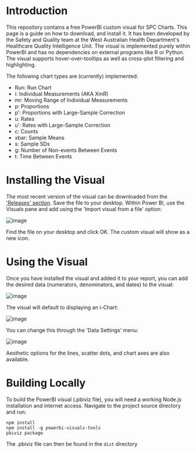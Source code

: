 # Introduction 
This repository contains a free PowerBI custom visual for SPC Charts. This page is a guide on how to download, and install it.  It has been developed by the Safety and Quality team at the West Australian Health Department's Healthcare Quality Intelligence Unit.  The visual is implemented purely within PowerBI and has no dependencies on external programs like R or Python. The visual supports hover-over-tooltips as well as cross-plot filtering and highlighting.

The following chart types are (currently) implemented:

  - Run: Run Chart
  - i: Individual Measurements (AKA XmR)
  - mr: Moving Range of Individual Measurements
  - p: Proportions
  - p': Proportions with Large-Sample Correction
  - u: Rates
  - u': Rates with Large-Sample Correction
  - c: Counts
  - xbar: Sample Means
  - s: Sample SDs
  - g: Number of Non-events Between Events
  - t: Time Between Events

# Installing the Visual

The most recent version of the visual can be downloaded from the ['Releases' section](https://github.com/AUS-DOH-Safety-and-Quality/PowerBI-SPC/releases/tag/latest).  Save the file to your desktop.   Within Power BI, use the Visuals pane and add using the 'Import visual from a file' option:

![image](https://user-images.githubusercontent.com/27717896/128833977-51ae139d-43f2-4d32-8c8c-4cdcabc2bdaf.png)

Find the file on your desktop and click OK.  The custom visual will show as a new icon.

# Using the Visual

Once you have installed the visual and added it to your report, you can add the desired data (numerators, denominators, and dates) to the visual:

![image](https://user-images.githubusercontent.com/27717896/177291124-2215ff5b-d81c-4195-a948-e6fa2d20a544.png)

The visual will default to displaying an i-Chart:

![image](https://user-images.githubusercontent.com/27717896/177291187-a8d8b875-e083-4d49-93f8-b4fbcdf4eebb.png)

You can change this through the 'Data Settings' menu:

![image](https://user-images.githubusercontent.com/27717896/177291297-35346801-d049-4c05-86c1-41ee5cc51f9d.png)

Aesthetic options for the lines, scatter dots, and chart axes are also available.

# Building Locally

To build the PowerBI visual (.pbiviz file), you will need a working Node.js installation and internet access. Navigate to the project source directory and run:
```
npm install
npm install -g powerbi-visuals-tools
pbiviz package
```

The .pbiviz file can then be found in the `dist` directory

